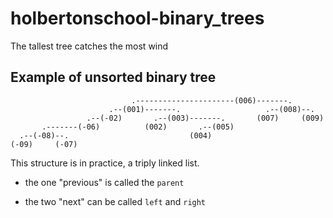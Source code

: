 # holbertonschool-binary_trees
The tallest tree catches the most wind


## Example of unsorted binary tree

```
                           .----------------------(006)-------.
                      .--(001)-------.                   .--(008)--.
                 .--(-02)       .--(003)-------.       (007)     (009)
       .-------(-06)          (002)       .--(005)
  .--(-08)--.                           (004)
(-09)     (-07)
```

This structure is in practice, a triply linked list. 

* the one "previous" is called the `parent`

* the two "next" can be called `left` and `right`
